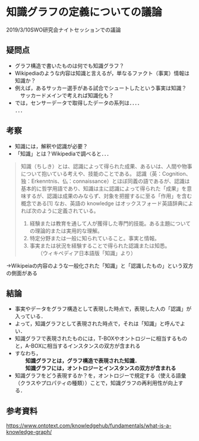 
# 知識グラフの定義についての議論

2019/3/10SWO研究会ナイトセッションでの議論

## 疑問点 
- グラフ構造で書いたものは何でも知識グラフ？  
- Wikipediaのような内容は知識と言えるが，単なるファクト（事実）情報は知識か？  
- 例えば，あるサッカー選手がある試合でシュートしたという事実は知識？  
　サッカードメインで考えれば知識化も？  
- では，センサーデータで取得したデータの系列は．．．．  
．．． 

## 考察
- 知識には，解釈や認識が必要？ 
- 「知識」とは？Wikipediaで調べると．．． 
> 知識（ちしき）とは、認識によって得られた成果、あるいは、人間や物事について抱いている考えや、技能のことである。
> 認識（英：Cognition、独：Erkenntnis、仏：connaissance）とほぼ同義の語であるが、認識は基本的に哲学用語であり、知識は主に認識によって得られた「成果」を意味するが、認識は成果のみならず、対象を把握するに至る「作用」を含む概念である[1]
> なお、英語の knowledge はオックスフォード英語辞典によれば次のように定義されている。
> 1. 経験または教育を通して人が獲得した専門的技能。ある主題についての理論的または実用的な理解。
> 2. 特定分野または一般に知られていること。事実と情報。
> 3. 事実または状況を経験することで得られた認識または知悉。  
　　（ウィキペディア日本語版「知識」より）  

→Wikipeiaの内容のような一般化された「知識」と「認識したもの」という双方の側面がある  

## 結論
- 事実やデータをグラフ構造として表現した時点で，表現した人の「認識」が入っている．
- よって，知識グラフとして表現された時点で，それは「知識」と呼んでよい．
- 知識グラフで表現されたものには，T-BOXやオントロジーに相当するものと，A-BOXに相当するインスタンスの双方が含まれる
- すなわち，  
　　**知識グラフとは，グラフ構造で表現された知識．**    
　　**知識グラフには，オントロジーとインスタンスの双方が含まれる**    
- 知識グラフをどう表現するか？を，オントロジーで規定する（使える語彙（クラスやプロパティの種類））ことで，知識グラフの再利用性が向上する．


## 参考資料
https://www.ontotext.com/knowledgehub/fundamentals/what-is-a-knowledge-graph/
